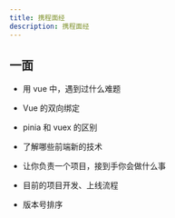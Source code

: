 ```yaml
---
title: 携程面经
description: 携程面经
---
```


## 一面

* 用 vue 中，遇到过什么难题

* Vue 的双向绑定

* pinia 和 vuex 的区别

* 了解哪些前端新的技术

* 让你负责一个项目，接到手你会做什么事

* 目前的项目开发、上线流程

* 版本号排序

